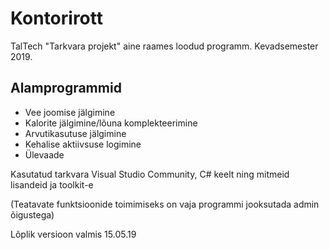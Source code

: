# Kontorirott

TalTech "Tarkvara projekt" aine raames loodud programm.
Kevadsemester 2019.

## Alamprogrammid

* Vee joomise jälgimine
* Kalorite jälgimine/lõuna komplekteerimine
* Arvutikasutuse jälgimine
* Kehalise aktiivsuse logimine
* Ülevaade

Kasutatud tarkvara Visual Studio Community, C# keelt ning mitmeid lisandeid ja toolkit-e

(Teatavate funktsioonide toimimiseks on vaja programmi jooksutada admin õigustega)

Lõplik versioon valmis 15.05.19
